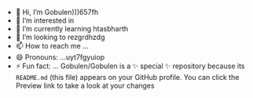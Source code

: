 - 👋 Hi, I’m Gobulen)))657fh
- 👀 I’m interested in 
- 🌱 I’m currently learning htasbharth
- 💞️ I’m looking to rezgrdhzdg
- 📫 How to reach me ...
- 😄 Pronouns: ...uyt7fgyuiop
- ⚡ Fun fact: ...
Gobulen/Gobulen is a ✨ special ✨ repository because its `README.md` (this file) appears on your GitHub profile.
You can click the Preview link to take a look at your changes
